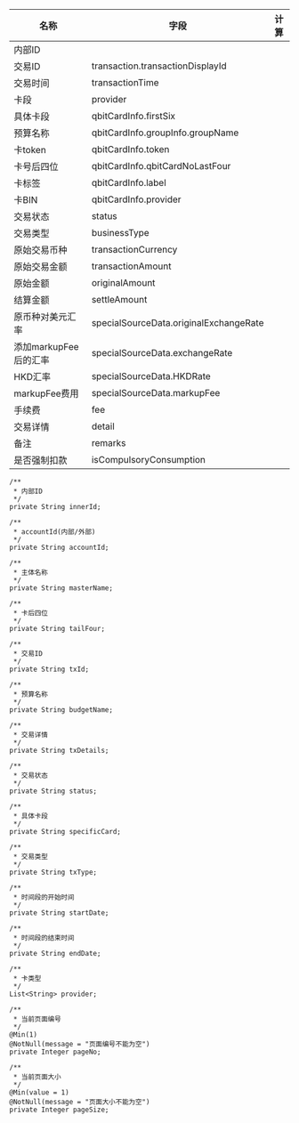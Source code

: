 | 名称                  | 字段                                   | 计算 |
| --------------------- | -------------------------------------- | ---- |
| 内部ID                |                                        |      |
| 交易ID                | transaction.transactionDisplayId       |      |
| 交易时间              | transactionTime                        |      |
| 卡段                  | provider                               |      |
| 具体卡段              | qbitCardInfo.firstSix                  |      |
| 预算名称              | qbitCardInfo.groupInfo.groupName       |      |
| 卡token               | qbitCardInfo.token                     |      |
| 卡号后四位            | qbitCardInfo.qbitCardNoLastFour        |      |
| 卡标签                | qbitCardInfo.label                     |      |
| 卡BIN                 | qbitCardInfo.provider                  |      |
| 交易状态              | status                                 |      |
| 交易类型              | businessType                           |      |
| 原始交易币种          | transactionCurrency                    |      |
| 原始交易金额          | transactionAmount                      |      |
| 原始金额              | originalAmount                         |      |
| 结算金额              | settleAmount                           |      |
| 原币种对美元汇率      | specialSourceData.originalExchangeRate |      |
| 添加markupFee后的汇率 | specialSourceData.exchangeRate         |      |
| HKD汇率               | specialSourceData.HKDRate              |      |
| markupFee费用         | specialSourceData.markupFee            |      |
| 手续费                | fee                                    |      |
| 交易详情              | detail                                 |      |
| 备注                  | remarks                                |      |
| 是否强制扣款          | isCompulsoryConsumption                |      |

```
/**
 * 内部ID
 */
private String innerId;

/**
 * accountId(内部/外部)
 */
private String accountId;

/**
 * 主体名称
 */
private String masterName;

/**
 * 卡后四位
 */
private String tailFour;

/**
 * 交易ID
 */
private String txId;

/**
 * 预算名称
 */
private String budgetName;

/**
 * 交易详情
 */
private String txDetails;

/**
 * 交易状态
 */
private String status;

/**
 * 具体卡段
 */
private String specificCard;

/**
 * 交易类型
 */
private String txType;

/**
 * 时间段的开始时间
 */
private String startDate;

/**
 * 时间段的结束时间
 */
private String endDate;

/**
 * 卡类型
 */
List<String> provider;

/**
 * 当前页面编号
 */
@Min(1)
@NotNull(message = "页面编号不能为空")
private Integer pageNo;

/**
 * 当前页面大小
 */
@Min(value = 1)
@NotNull(message = "页面大小不能为空")
private Integer pageSize;
```